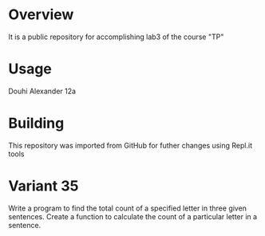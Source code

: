 # Overview

It is a public repository for accomplishing lab3 of the course "TP"

# Usage

Douhi Alexander 12a

# Building

This repository was imported from GitHub for futher changes using Repl.it tools

# Variant 35

Write a program to find the total count of a specified letter in three given sentences. Create a function to calculate the count of a particular letter in a sentence.
